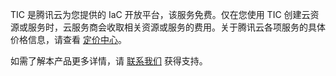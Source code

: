 TIC 是腾讯云为您提供的 IaC 开放平台，该服务免费。仅在您使用 TIC 创建云资源或服务时，云服务商会收取相关资源或服务的费用。关于腾讯云各项服务的具体价格信息，请查看 [定价中心](https://buy.cloud.tencent.com/price)。

如需了解本产品更多详情，请 [联系我们](https://cloud.tencent.com/act/event/connect-service) 获得支持。
